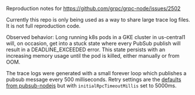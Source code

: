Reproduction notes for https://github.com/grpc/grpc-node/issues/2502

Currently this repo is only being used as a way to share large trace log files.
It is not full reproduction code.

Observed behavior: Long running k8s pods in a GKE cluster in us-central1 will,
on occasion, get into a stuck state where every PubSub publish will result in a
DEADLINE_EXCEEDED error. This state persists with an increasing memory usage
until the pod is killed, either manually or from OOM.

The trace logs were generated with a small forever loop which publishes a
pubsub message every 500 milliseconds. Retry settings are the [defaults from
pubsub-nodejs](https://github.com/googleapis/nodejs-pubsub/blob/main/src/v1/publisher_client_config.json#L29-L37)
but with `initialRpcTimeoutMillis` set to 5000ms.
